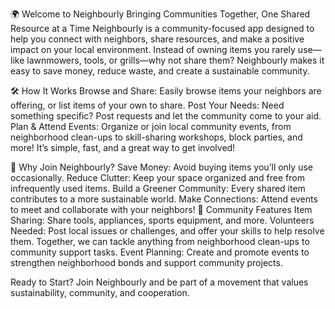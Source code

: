 🌍 Welcome to Neighbourly
Bringing Communities Together, One Shared Resource at a Time
Neighbourly is a community-focused app designed to help you connect with neighbors, share resources, and make a positive impact on your local environment. Instead of owning items you rarely use—like lawnmowers, tools, or grills—why not share them? Neighbourly makes it easy to save money, reduce waste, and create a sustainable community.

🛠 How It Works
Browse and Share: Easily browse items your neighbors are offering, or list items of your own to share.
Post Your Needs: Need something specific? Post requests and let the community come to your aid.
Plan & Attend Events: Organize or join local community events, from neighborhood clean-ups to skill-sharing workshops, block parties, and more!
It’s simple, fast, and a great way to get involved!

🌱 Why Join Neighbourly?
Save Money: Avoid buying items you’ll only use occasionally.
Reduce Clutter: Keep your space organized and free from infrequently used items.
Build a Greener Community: Every shared item contributes to a more sustainable world.
Make Connections: Attend events to meet and collaborate with your neighbors!
🧩 Community Features
Item Sharing: Share tools, appliances, sports equipment, and more.
Volunteers Needed: Post local issues or challenges, and offer your skills to help resolve them. Together, we can tackle anything from neighborhood clean-ups to community support tasks.
Event Planning: Create and promote events to strengthen neighborhood bonds and support community projects.

Ready to Start?
Join Neighbourly and be part of a movement that values sustainability, community, and cooperation.
